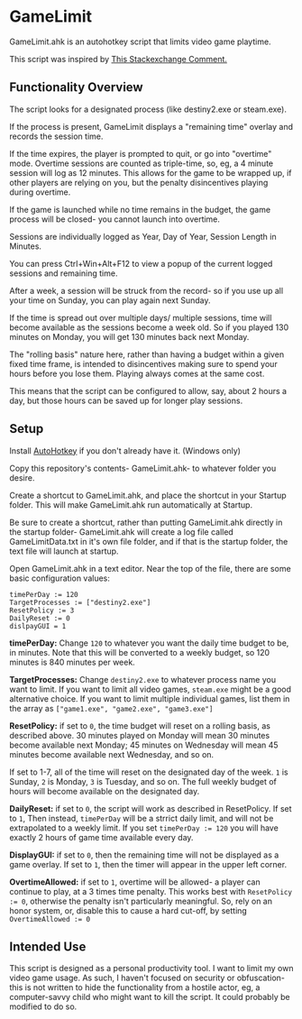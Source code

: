 # GameLimit

GameLimit.ahk is an autohotkey script that limits video game playtime.

This script was inspired by [This Stackexchange Comment.](https://gaming.stackexchange.com/a/75079)

## Functionality Overview

The script looks for a designated process (like destiny2.exe or steam.exe).

If the process is present, GameLimit displays a "remaining time" overlay and records the session time.

If the time expires, the player is prompted to quit, or go into "overtime" mode. Overtime sessions are counted as triple-time, so, eg, a 4 minute session will log as 12 minutes. This allows for the game to be wrapped up, if other players are relying on you, but the penalty disincentives playing during overtime.

If the game is launched while no time remains in the budget, the game process will be closed- you cannot launch into overtime.

Sessions are individually logged as Year, Day of Year, Session Length in Minutes.

You can press Ctrl+Win+Alt+F12 to view a popup of the current logged sessions and remaining time.

After a week, a session will be struck from the record- so if you use up all your time on Sunday, you can play again next Sunday. 

If the time is spread out over multiple days/ multiple sessions, time will become available as the sessions become a week old. So if you played 130 minutes on Monday, you will get 130 minutes back next Monday.

The "rolling basis" nature here, rather than having a budget within a given fixed time frame, is intended to disincentives making sure to spend your hours before you lose them. Playing always comes at the same cost.

This means that the script can be configured to allow, say, about 2 hours a day, but those hours can be saved up for longer play sessions.

## Setup

Install [AutoHotkey](https://www.autohotkey.com/) if you don't already have it. (Windows only)

Copy this repository's contents- GameLimit.ahk- to whatever folder you desire.

Create a shortcut to GameLimit.ahk, and place the shortcut in your Startup folder. This will make GameLimit.ahk run automatically at Startup.

Be sure to create a shortcut, rather than putting GameLimit.ahk directly in the startup folder- GameLimit.ahk will create a log file called GameLimitData.txt in it's own file folder, and if that is the startup folder, the text file will launch at startup.



Open GameLimit.ahk in a text editor. Near the top of the file, there are some basic configuration values:

```
timePerDay := 120 
TargetProcesses := ["destiny2.exe"] 
ResetPolicy := 3 
DailyReset := 0 
dislpayGUI = 1 
```

**timePerDay:** Change `120` to whatever you want the daily time budget to be, in minutes. Note that this will be converted to a weekly budget, so 120 minutes is 840 minutes per week.

**TargetProcesses:** Change `destiny2.exe` to whatever process name you want to limit. If you want to limit all video games, `steam.exe` might be a good alternative choice. If you want to limit multiple individual games, list them in the array as `["game1.exe", "game2.exe", "game3.exe"]`

**ResetPolicy:** if set to `0`, the time budget will reset on a rolling basis, as described above. 30 minutes played on Monday will mean 30 minutes become available next Monday; 45 minutes on Wednesday will mean 45 minutes become available next Wednesday, and so on.

If set to 1-7, all of the time will reset on the designated day of the week. `1` is Sunday, `2` is Monday, `3` is Tuesday, and so on. The full weekly budget of hours will become available on the designated day.

**DailyReset:** if set to `0`, the script will work as described in ResetPolicy. If set to `1`, Then instead, `timePerDay` will be a strrict daily limit, and will not be extrapolated to a weekly limit. If you set `timePerDay := 120` you will have exactly 2 hours of game time available every day.

**DisplayGUI:** if set to `0`, then the remaining time will not be displayed as a game overlay. If set to `1`, then the timer will appear in the upper left corner. 

**OvertimeAllowed:** if set to `1`, overtime will be allowed- a player can continue to play, at a 3 times time penalty. This works best with `ResetPolicy := 0`, otherwise the penalty isn't particularly meaningful. So, rely on an honor system, or, disable this to cause a hard cut-off, by setting `OvertimeAllowed := 0`





## Intended Use

This script is designed as a personal productivity tool. I want to limit my own video game usage. As such, I haven't focused on security or obfuscation- this is not written to hide the functionality from a hostile actor, eg, a computer-savvy child who might want to kill the script. It could probably be modified to do so.






